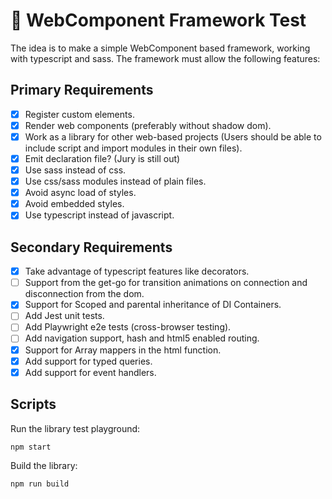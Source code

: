 # 🚀 WebComponent Framework Test

The idea is to make a simple WebComponent based framework, working with typescript and sass.
The framework must allow the following features:

## Primary Requirements

- [X] Register custom elements.
- [X] Render web components (preferably without shadow dom).
- [X] Work as a library for other web-based projects (Users should be able to include script and import modules in their own files).
- [X] Emit declaration file? (Jury is still out)
- [X] Use sass instead of css.
- [X] Use css/sass modules instead of plain files.
- [X] Avoid async load of styles.
- [X] Avoid embedded styles.
- [X] Use typescript instead of javascript.

## Secondary Requirements

- [X] Take advantage of typescript features like decorators.
- [ ] Support from the get-go for transition animations on connection and disconnection from the dom.
- [X] Support for Scoped and parental inheritance of DI Containers.
- [ ] Add Jest unit tests.
- [ ] Add Playwright e2e tests (cross-browser testing).
- [ ] Add navigation support, hash and html5 enabled routing.
- [X] Support for Array mappers in the html function.
- [X] Add support for typed queries.
- [X] Add support for event handlers.

## Scripts

Run the library test playground:

```shell
npm start
```

Build the library:

```shell
npm run build
```

